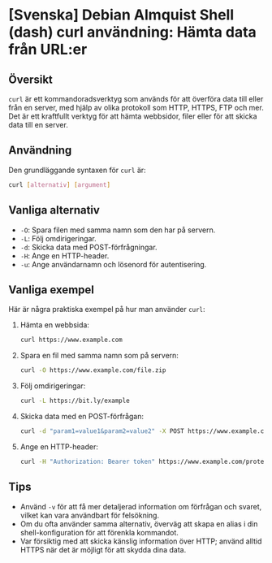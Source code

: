 # [Svenska] Debian Almquist Shell (dash) curl användning: Hämta data från URL:er

## Översikt
`curl` är ett kommandoradsverktyg som används för att överföra data till eller från en server, med hjälp av olika protokoll som HTTP, HTTPS, FTP och mer. Det är ett kraftfullt verktyg för att hämta webbsidor, filer eller för att skicka data till en server.

## Användning
Den grundläggande syntaxen för `curl` är:

```bash
curl [alternativ] [argument]
```

## Vanliga alternativ
- `-O`: Spara filen med samma namn som den har på servern.
- `-L`: Följ omdirigeringar.
- `-d`: Skicka data med POST-förfrågningar.
- `-H`: Ange en HTTP-header.
- `-u`: Ange användarnamn och lösenord för autentisering.

## Vanliga exempel
Här är några praktiska exempel på hur man använder `curl`:

1. Hämta en webbsida:
   ```bash
   curl https://www.example.com
   ```

2. Spara en fil med samma namn som på servern:
   ```bash
   curl -O https://www.example.com/file.zip
   ```

3. Följ omdirigeringar:
   ```bash
   curl -L https://bit.ly/example
   ```

4. Skicka data med en POST-förfrågan:
   ```bash
   curl -d "param1=value1&param2=value2" -X POST https://www.example.com/api
   ```

5. Ange en HTTP-header:
   ```bash
   curl -H "Authorization: Bearer token" https://www.example.com/protected
   ```

## Tips
- Använd `-v` för att få mer detaljerad information om förfrågan och svaret, vilket kan vara användbart för felsökning.
- Om du ofta använder samma alternativ, överväg att skapa en alias i din shell-konfiguration för att förenkla kommandot.
- Var försiktig med att skicka känslig information över HTTP; använd alltid HTTPS när det är möjligt för att skydda dina data.